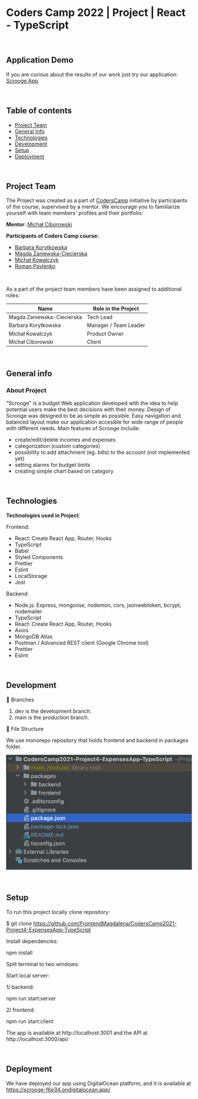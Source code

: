 # Coders Camp 2022 | Project  | React - TypeScript

&nbsp;

## Application Demo

If you are curious about the results of our work just try our application: [Scrooge App](https://scrooge-f6e34.ondigitalocean.app/).

&nbsp;

## Table of contents

- [Project Team](#project-team)
- [General Info](#general-info)
- [Technologies](#technologies)
- [Development](#development)
- [Setup](#setup)
- [Deployment](#deployment)

&nbsp;

## Project Team

The Project was created as a part of [CodersCamp](https://CodersCamp.pl) initiative by participants of the course, supervised by a mentor.
We encourage you to familiarize yourself with team members' profiles and their portfolio:

**Mentor**: [Michał Ciborowski](https://github.com/Cidebur)

**Participants of Coders Camp course:**

- [Barbara Korytkowska](https://github.com/korytba)
- [Magda Zaniewska-Ciecierska](https://github.com/FrontendMagdalena)
- [Michał Kowalczyk](https://github.com/michakow)
- [Roman Pavlenko](https://github.com/rpavlenko)

&nbsp;

As a part of the project team members have been assigned to additional roles:
&nbsp;

| Name                       | Role in the Project   |
| -------------------------- | --------------------- |
| Magda Zaniewska-Ciecierska | Tech Lead             |
| Barbara Korytkowska        | Manager / Team Leader |
| Michał Kowalczyk           | Product Owner         |
| Michał Ciborowski          | Client                |

&nbsp;

## General info

### About Project

"Scrooge" is a budget Web application developed with the idea to help potential users make the best decisions with their money. Design of Scrooge was designed to be as simple as possible. Easy navigation and balanced layout make our application accesible for wide range of people with different needs. Main features of Scrooge include:

- create/edit/delete incomes and expenses
- categorization (custom categories)
- possibility to add attachment (eg. bills) to the account (not implemented yet)
- setting alarms for budget limits
- creating simple chart based on category

&nbsp;

## Technologies

**Technologies used in Project**:

Frontend: 
- React: Create React App, Router, Hooks
- TypeScript
- Babel
- Styled Components
- Prettier
- Eslint
- LocalStorage
- Jest

Backend:
- Node.js: Express, mongoose, nodemon, cors, jsonwebtoken, bcrypt, nodemailer
- TypeScript
- React: Create React App, Router, Hooks
- Axios
- MongoDB Atlas
- Postman / Advanced REST client (Google Chrome tool)
- Prettier
- Eslint
  
&nbsp;

## Development

🌵 Branches
1. dev is the development branch.
2. main is the production branch.

📁 File Structure

We use monorepo repository that holds frontend and backend in packages folder. 

![](packages/frontend/src/assets/readme/FileStructure.png)

&nbsp;

## Setup

To run this project locally clone repository:

$ git clone https://github.com/FrontendMagdalena/CodersCamp2021-Project4-ExpensesApp-TypeScript

Install dependencies:

npm install

Split terminal to two windows:

Start local server:

1/ backend:

npm run start:server 

2/ frontend:

npm run start:client

The app is available at http://localhost:3001 and the API at http://localhost:3000/api/

&nbsp;

## Deployment

We have deployed our app using DigitalOcean platform, and it is available at https://scrooge-f6e34.ondigitalocean.app/
